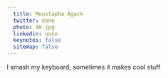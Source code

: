 ```yaml
---
  title: Moustapha Agack
  twitter: none
  photo: 48.jpg
  linkedin: none
  keynotes: false
  sitemap: false
---
```

I smash my keyboard, sometimes it makes cool stuff
